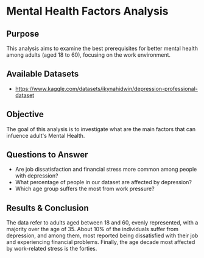 # Mental Health Factors Analysis

## Purpose
This analysis aims to examine the best prerequisites for better mental health among adults (aged 18 to 60), focusing on the work environment.

## Available Datasets
- https://www.kaggle.com/datasets/ikynahidwin/depression-professional-dataset

## Objective
The goal of this analysis is to investigate what are the main factors that can infuence adult's Mental Health.

## Questions to Answer
- Are job dissatisfaction and financial stress more common among people with depression?
- What percentage of people in our dataset are affected by depression?
- Which age group suffers the most from work pressure?
  
## Results & Conclusion
The data refer to adults aged between 18 and 60, evenly represented, with a majority over the age of 35. About 10% of the individuals suffer from depression, and among them, most reported being dissatisfied with their job and experiencing financial problems. Finally, the age decade most affected by work-related stress is the forties.


